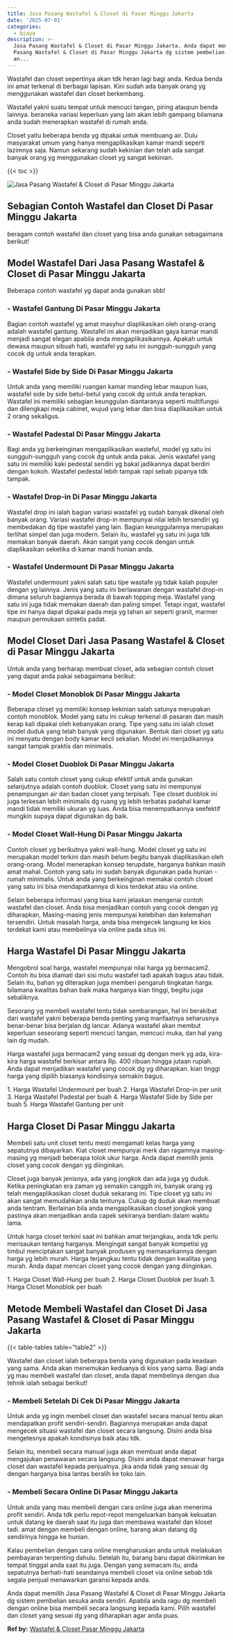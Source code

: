 ```yaml
---
title: Jasa Pasang Wastafel & Closet di Pasar Minggu Jakarta
date: '2025-07-01'
categories:
  - biaya
description: >-
  Jasa Pasang Wastafel & Closet di Pasar Minggu Jakarta. Anda dapat memilih Jasa
  Pasang Wastafel & Closet di Pasar Minggu Jakarta dg sistem pembelian sesuka
  an...
---
```


Wastafel dan closet sepertinya akan tdk heran lagi bagi anda. Kedua benda ini amat terkenal di berbagai lapisan. Kini sudah ada banyak orang yg menggunakan wastafel dan closet berkembang.

Wastafel yakni suatu tempat untuk mencuci tangan, piring ataupun benda lainnya. beraneka variasi keperluan yang lain akan lebih gampang bilamana anda sudah menerapkan wastafel di rumah anda.

Closet yaitu beberapa benda yg dipakai untuk membuang air. Dulu masyarakat umum yang hanya mengaplikasikan kamar mandi seperti lazimnya saja. Namun sekarang sudah kekinian dan telah ada sangat banyak orang yg menggunakan closet yg sangat kekinian.

{{< toc >}}

![Jasa Pasang Wastafel & Closet di Pasar Minggu Jakarta](/images/wastafel-closet-murah16.png)

## Sebagian Contoh Wastafel dan Closet Di Pasar Minggu Jakarta

beragam contoh wastafel dan closet yang bisa anda gunakan sebagaimana berikut!

## Model Wastafel Dari Jasa Pasang Wastafel & Closet di Pasar Minggu Jakarta

Beberapa contoh wastafel yg dapat anda gunakan sbb!

### \- Wastafel Gantung Di Pasar Minggu Jakarta

Bagian contoh wastafel yg amat masyhur diaplikasikan oleh orang-orang adalah wastafel gantung. Wastafel ini akan menjadikan gaya kamar mandi menjadi sangat elegan apabila anda mengaplikasikannya. Apakah untuk dewasa maupun sibuah hati, wastafel yg satu ini sungguh-sungguh yang cocok dg untuk anda terapkan.

### \- Wastafel Side by Side Di Pasar Minggu Jakarta

Untuk anda yang memiliki ruangan kamar manding lebar maupun luas, wastafel side by side betul-betul yang cocok dg untuk anda terapkan. Wastafel ini memiliki sebagian keunggulan diantaranya seperti multifungsi dan dilengkapi meja cabinet, wujud yang lebar dan bisa diaplikasikan untuk 2 orang sekaligus.

### \- Wastafel Padestal Di Pasar Minggu Jakarta

Bagi anda yg berkeinginan mengaplikasikan wasteful, model yg satu ini sungguh-sungguh yang cocok dg untuk anda pakai. Jenis wastafel yang satu ini memiliki kaki pedestal sendiri yg bakal jadikannya dapat berdiri dengan kokoh. Wastafel pedestal lebih tampak rapi sebab pipanya tdk tampak.

### \- Wastafel Drop-in Di Pasar Minggu Jakarta

Wastafel drop ini ialah bagian variasi wastafel yg sudah banyak dikenal oleh banyak orang. Variasi wastafel drop-in mempunyai nilai lebih tersendiri yg membedakan dg tipe wastafel yang lain. Bagian keunggulannya merupakan terlihat simpel dan juga modern. Selain itu, wastafel yg satu ini juga tdk memakan banyak daerah. Akan sangat yang cocok dengan untuk diaplikasikan seketika di kamar mandi hunian anda.

### \- Wastafel Undermount Di Pasar Minggu Jakarta

Wastafel undermount yakni salah satu tipe wastafe yg tidak kalah populer dengan yg lainnya. Jenis yang satu ini berlawanan dengan wastafel drop-in dimana seluruh bagiannya berada di bawah topping meja. Wastafel yang satu ini juga tidak memakan daerah dan paling simpel. Tetapi ingat, wastafel tipe ini hanya dapat dipakai pada meja yg tahan air seperti granit, marmer maupun permukaan sintetis padat.

## Model Closet Dari Jasa Pasang Wastafel & Closet di Pasar Minggu Jakarta

Untuk anda yang berharap membuat closet, ada sebagian contoh closet yang dapat anda pakai sebagaimana berikut:

### \- Model Closet Monoblok Di Pasar Minggu Jakarta

Beberapa closet yg memiliki konsep kekinian salah satunya merupakan contoh monoblok. Model yang satu ini cukup terkenal di pasaran dan masih kerap kali dipakai oleh kebanyakan orang. Tipe yang satu ini ialah closet model duduk yang telah banyak yang digunakan. Bentuk dari closet yg satu ini menyatu dengan body kamar kecil sekalian. Model ini menjadikannya sangat tampak praktis dan minimalis.

### \- Model Closet Duoblok Di Pasar Minggu Jakarta

Salah satu contoh closet yang cukup efektif untuk anda gunakan selanjutnya adalah contoh duoblok. Closet yang satu ini mempunyai penampungan air dan badan closet yang terpisah. Tipe closet duoblok ini juga terkesan lebih minimalis dg ruang yg lebih terbatas padahal kamar mandi tidak memiliki ukuran yg luas. Anda bisa menempatkannya seefektif mungkin supaya dapat digunakan dg baik.

### \- Model Closet Wall-Hung Di Pasar Minggu Jakarta

Contoh closet yg berikutnya yakni wall-hung. Model closet yg satu ini merupakan model terkini dan masih belum begitu banyak diaplikasikan oleh orang-orang. Model menerapkan konsep terupdate, harganya bahkan masih amat mahal. Contoh yang satu ini sudah banyak digunakan pada hunian - rumah minimalis. Untuk anda yang berkeinginan memakai contoh closet yang satu ini bisa mendapatkannya di kios terdekat atau via online.

Selain beberapa informasi yang bisa kami jelaskan mengenai contoh wastafel dan closet. Anda bisa menjadikan contoh yang cocok dengan yg diharapkan, Masing-masing jenis mempunyai kelebihan dan kelemahan tersendiri. Untuk masalah harga, anda bisa mengecek langsung ke kios terdekat kami atau membelinya via online pada situs ini.

## Harga Wastafel Di Pasar Minggu Jakarta

Mengobrol soal harga, wastafel mempunyai nilai harga yg bermacam2. Contoh itu bisa diamati dari sisi mutu wastafel tadi apakah bagus atau tidak. Selain itu, bahan yg diterapkan juga memberi pengaruh tingkatan harga. bilamana kwalitas bahan baik maka harganya kian tinggi, begitu juga sebaliknya.

Sesorang yg membeli wastafel tentu tidak sembarangan, hal ini berakibat dari wastafel yakni beberapa benda penting yang manfaatnya seharusnya benar-benar bisa berjalan dg lancar. Adanya wastafel akan membut keperluan seseorang seperti mencuci tangan, mencuci muka, dan hal yang lain dg mudah.

Harga wastafel juga bermacam2 yang sesuai dg dengan merk yg ada, kira-kira harga wastafel berkisar antara Rp. 400 ribuan hingga jutaan rupiah. Anda dapat menjadikan wastafel yang cocok dg yg diharapkan. kian tinggi harga yang dipilih biasanya kondisinya semakin bagus.

1\. Harga Wastafel Undermount per buah 2. Harga Wastafel Drop-in per unit 3. Harga Wastafel Padestal per buah 4. Harga Wastafel Side by Side per buah 5. Harga Wastafel Gantung per unit

## Harga Closet Di Pasar Minggu Jakarta

Membeli satu unit closet tentu mesti mengamati kelas harga yang sepatutnya dibayarkan. Kiat closet mempunyai merk dan ragamnya masing-masing yg menjadi beberapa tolok ukur harga. Anda dapat memilih jenis closet yang cocok dengan yg diinginkan.

Closet juga banyak jenisnya, ada yang jongkok dan ada juga yg duduk. Ketika peningkatan era zaman yg semakin canggih ini, banyak orang yg telah mengaplikasikan closet duduk sekarang ini. Tipe closet yg satu ini akan sangat memudahkan anda tentunya. Cukup dg duduk akan membuat anda tentram. Berlainan bila anda mengaplikasikan closet jongkok yang pastinya akan menjadikan anda capek sekiranya berdiam dalam waktu lama.

Untuk harga closet terkini saat ini bahkan amat terjangkau, anda tdk perlu merisaukan tentang harganya. Mengingat sangat banyak kompetisi yg timbul menciptakan sangat banyak produsen yg memasarkannya dengan harga yg lebih murah. Harga terjangkau tentu tidak dengan kwalitas yang murah. Anda dapat mencari closet yang cocok dengan yang diinginkan.

1\. Harga Closet Wall-Hung per buah 2. Harga Closet Duoblok per buah 3. Harga Closet Monoblok per buah

## Metode Membeli Wastafel dan Closet Di Jasa Pasang Wastafel & Closet di Pasar Minggu Jakarta

{{< table-tables table="table2" >}}

Wastafel dan closet ialah beberapa benda yang digunakan pada keadaan yang sama. Anda akan menemukan keduanya di kios yang sama. Bagi anda yg mau membeli wastafel dan closet, anda dapat membelinya dengan dua tehnik ialah sebagai berikut!

### \- Membeli Setelah Di Cek Di Pasar Minggu Jakarta

Untuk anda yg ingin membeli closet dan wastafel secara manual tentu akan mendapatkan profit sendiri-sendiri. Bagiannya merupakan anda dapat mengecek situasi wastafel dan closet secara langsung. Disini anda bisa mengetesnya apakah kondisinya baik atau tdk.

Selain itu, membeli secara manual juga akan membuat anda dapat mengajukan penawaran secara langsung. Disini anda dapat menawar harga closet dan wastafel kepada penjualnya. jika anda tidak yang sesuai dg dengan harganya bisa lantas beralih ke toko lain.

### \- Membeli Secara Online Di Pasar Minggu Jakarta

Untuk anda yang mau membeli dengan cara online juga akan menerima profit sendiri. Anda tdk perlu repot-repot mengeluarkan banyak kekuatan untuk datang ke daerah saat itu juga dan membawa wastafel dan kloset tadi. amat dengan membeli dengan online, barang akan datang dg sendirinya hingga ke hunian.

Kalau pembelian dengan cara online mengharuskan anda untuk melakukan pembayaran terpenting dahulu. Setelah itu, barang baru dapat dikirimkan ke tempat tinggal anda saat itu juga. Dengan yang semacam itu, anda sepatutnya berhati-hati seandainya membeli closet via online sebab tdk segala penjual menawarkan garansi kepada anda.

Anda dapat memilih Jasa Pasang Wastafel & Closet di Pasar Minggu Jakarta dg sistem pembelian sesuka anda sendiri. Apabila anda ragu dg membeli dengan online bisa membeli secara langsung kepada kami. Pilih wastafel dan closet yang sesuai dg yang diharapkan agar anda puas.

**Ref by:** [Wastafel & Closet Pasar Minggu Jakarta](https://id.wikipedia.org/wiki/Wastafel)
